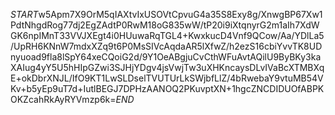 $START$w5Apm7X9OrM5qIAXtvIxUSOVtCpvuG4a35S8Exy8g/XnwgBP67Xw1PdtNhgdRog77dj2EgZAdtP0RwM18oG835wW/tP20i9iXtqnyrG2m1aIh7XdWGK6npIMnT33VVJXEgt4i0HUuwaRqTGL4+KwxkucD4Vnf9QCow/Aa/YDlLa5/UpRH6KNnW7mdxXZq9t6P0MsSIVcAqdaAR5lXfwZ/h2ezS16cbiYvvTK8UDnyuoad9fla8lSpY64xeCQoiG2d/9Y1OeABgjuCvCthWFuAvtAQilU9ByBKy3kaXAIug4yY5U5hHIpGZwi3SJHjYDgv4jsVwjTw3uXHKncaysDLvIVaBcXTMBXqE+okDbrXNJL/IfO9KT1LwSLDselTVUTUrLkSWjbfLlZ/4bRwebaY9vtuMB54VKv+b5yEp9uT7d+IutlBEGJ7DPHzAANOQ2PKuvptXN+1hgcZNCDIDUOfABPKOKZcahRkAyRYVmzp6k=$END$